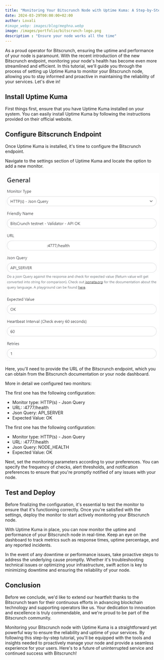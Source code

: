 ```yaml
---
title: "Monitoring Your Bitscrunch Node with Uptime Kuma: A Step-by-Step Tutorial"
date: 2024-03-29T00:00:00+02:00
author: Lovali
#image_webp: images/blog/meghna.webp
image: /images/portfolio/bitscrunch-logo.png
description : "Ensure your node works all the time"
---
```


As a proud operator for Bitscrunch, ensuring the uptime and performance of your node is paramount. With the recent introduction of the new Bitscrunch endpoint, monitoring your node's health has become even more streamlined and efficient. In this tutorial, we'll guide you through the process of setting up Uptime Kuma to monitor your Bitscrunch node, allowing you to stay informed and proactive in maintaining the reliability of your services. Let's dive in!

## Install Uptime Kuma

First things first, ensure that you have Uptime Kuma installed on your system. You can easily install Uptime Kuma by following the instructions provided on their official website.

## Configure Bitscrunch Endpoint

Once Uptime Kuma is installed, it's time to configure the Bitscrunch endpoint. 

Navigate to the settings section of Uptime Kuma and locate the option to add a new monitor. 

![Uptime kuma screenshot](/images/blog/uptimekuma/monitoring.jpg)

Here, you'll need to provide the URL of the Bitscrunch endpoint, which you can obtain from the Bitscrunch documentation or your node dashboard.

More in detail we configured two monitors:

The first one has the following configuration:

- Monitor type: HTTP(s) - Json Query
- URL: <your node url>:4777/health
- Json Query: API_SERVER
- Expected Value: OK

The first one has the following configuration:

- Monitor type: HTTP(s) - Json Query
- URL: <your node url>:4777/health
- Json Query: NODE_HEALTH
- Expected Value: OK

Next, set the monitoring parameters according to your preferences. You can specify the frequency of checks, alert thresholds, and notification preferences to ensure that you're promptly notified of any issues with your node.

## Test and Deploy

Before finalizing the configuration, it's essential to test the monitor to ensure that it's functioning correctly. Once you're satisfied with the settings, deploy the monitor to start actively monitoring your Bitscrunch node.

With Uptime Kuma in place, you can now monitor the uptime and performance of your Bitscrunch node in real-time. Keep an eye on the dashboard to track metrics such as response times, uptime percentage, and any reported incidents.

In the event of any downtime or performance issues, take proactive steps to address the underlying cause promptly. Whether it's troubleshooting technical issues or optimizing your infrastructure, swift action is key to minimizing downtime and ensuring the reliability of your node.

## Conclusion
Before we conclude, we'd like to extend our heartfelt thanks to the Bitscrunch team for their continuous efforts in advancing blockchain technology and supporting operators like us. Your dedication to innovation and excellence is truly commendable, and we're proud to be part of the Bitscrunch community.

Monitoring your Bitscrunch node with Uptime Kuma is a straightforward yet powerful way to ensure the reliability and uptime of your services. By following this step-by-step tutorial, you'll be equipped with the tools and insights needed to proactively manage your node and provide a seamless experience for your users. Here's to a future of uninterrupted service and continued success with Bitscrunch!
